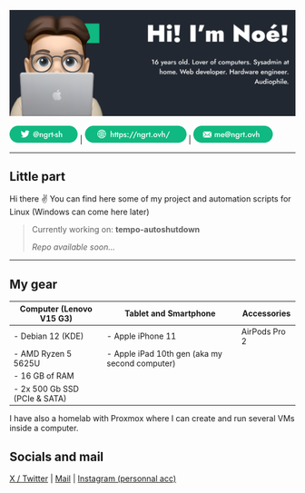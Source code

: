 ![banner](https://github.com/ngrt-sh/ngrt-sh/blob/main/Github%20Banner.png?raw=true)

[![X](https://github.com/ngrt-sh/ngrt-sh/blob/main/X%20btn.png?raw=true)](https://x.com/ngrt-sh) | [![Website](https://github.com/ngrt-sh/ngrt-sh/blob/main/Website%20btn.png?raw=true)](https://ngrt.ovh/) | [![Mail](https://github.com/ngrt-sh/ngrt-sh/blob/main/Mail%20btn.png?raw=true)](mailto:me@ngrt.ovh)

---

## Little part 

Hi there ✌ You can find here some of my project and automation scripts for Linux (Windows can come here later)

> Currently working on: **tempo-autoshutdown**
> 
> *Repo available soon...*

---

## My gear

| Computer (Lenovo V15 G3)         | Tablet and Smartphone                          | Accessories   |
|----------------------------------|------------------------------------------------|---------------|
| - Debian 12 (KDE)                | - Apple iPhone 11                              | AirPods Pro 2 |
| - AMD Ryzen 5 5625U              | - Apple iPad 10th gen (aka my second computer) |
| - 16 GB of RAM
| - 2x 500 Gb SSD (PCIe & SATA)

I have also a homelab with Proxmox where I can create and run several VMs inside a computer.

## Socials and mail

[X / Twitter](https://x.com/ngrt-sh) | [Mail](mailto:me@ngrt.ovh) | [Instagram (personnal acc)](https://instagram.com/noe___grt)
